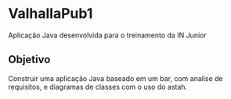 # ValhallaPub1

Aplicação Java desenvolvida para o treinamento da IN Junior

<h2>Objetivo</h2>
Construir uma aplicação Java baseado em um bar, com analise de requisitos, e diagramas de classes com o uso do astah.
